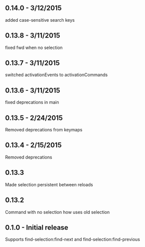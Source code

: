 ## 0.14.0 - 3/12/2015
added case-sensitive search keys

## 0.13.8 - 3/11/2015
fixed fwd when no selection

## 0.13.7 - 3/11/2015
switched activationEvents to activationCommands

## 0.13.6 - 3/11/2015
fixed deprecations in main

## 0.13.5 - 2/24/2015
Removed deprecations from keymaps

## 0.13.4 - 2/15/2015
Removed deprecations

## 0.13.3
Made selection persistent between reloads

## 0.13.2
Command with no selection how uses old selection

## 0.1.0 - Initial release
Supports find-selection:find-next and find-selection:find-previous
